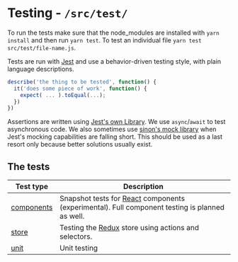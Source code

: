 # Testing - `/src/test/`

To run the tests make sure that the node_modules are installed with `yarn install` and then run `yarn test`. To test an individual file `yarn test src/test/file-name.js`.

Tests are run with [Jest](https://facebook.github.io/jest/) and use a behavior-driven testing style, with plain language descriptions.

```javascript
describe('the thing to be tested', function() {
  it('does some piece of work', function() {
    expect( ... ).toEqual(...);
  })
})
```

Assertions are written using [Jest's own Library](https://facebook.github.io/jest/docs/using-matchers.html#content).
We use `async`/`await` to test asynchronous code. We also sometimes use [sinon's mock library](http://sinonjs.org/)
when Jest's mocking capabilities are falling short. This should be used as a last resort only because better solutions usually exist.

## The tests

| Test type                  | Description |
| -------------------------- | ----------- |
| [components](./components) | Snapshot tests for [React](https://facebook.github.io/react/) components (experimental). Full component testing is planned as well. |
| [store](./store)           | Testing the [Redux](http://redux.js.org/) store using actions and selectors. |
| [unit](./unit)             | Unit testing |
